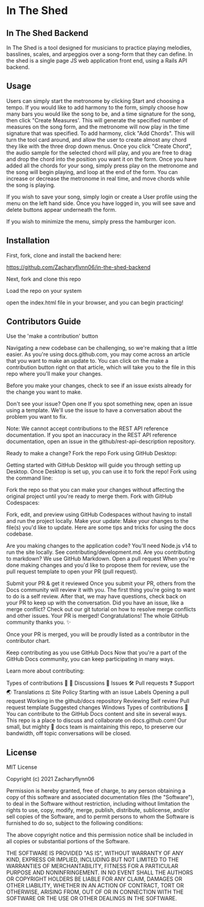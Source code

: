 # In The Shed

## In The Shed Backend

In The Shed is a tool designed for musicians to practice playing melodies, basslines, scales, and arpeggios over a song-form that they can define. In the shed is a single page JS web application front end, using a Rails API backend.

## Usage

Users can simply start the metronome by clicking Start and choosing a tempo.  If you would like to add harmony to the form, simply choose how many bars you would like the song to be, and a time signature for the song, then click "Create Measures'.  This will generate the specified number of measures on the song form, and the metronome will now play in the time signature that was specified.  To add harmony, click "Add Chords".  This will turn the tool card around, and allow the user to create almost any chord they like with the three drop down menus.  Once you click "Create Chord", the audio sample for the selected chord will play, and you are free to drag and drop the chord into the position you want it on the form.  Once you have added all the chords for your song, simply press play on the metronome and the song will begin playing, and loop at the end of the form.  You can increase or decrease the metronome in real time, and move chords while the song is playing.

If you wish to save your song, simply login or create a User profile using the menu on the left hand side. Once you have logged in, you will see save and delete buttons appear underneath the form.

If you wish to minimize the menu, simply press the hamburger icon.

## Installation

First, fork, clone and install the backend here:

 https://github.com/Zacharyflynn06/in-the-shed-backend

Next, fork and clone this repo

Load the repo on your system

open the index.html file in your browser, and you can begin practicing!



## Contributors Guide

Use the 'make a contribution' button


Navigating a new codebase can be challenging, so we're making that a little easier. As you're using docs.github.com, you may come across an article that you want to make an update to. You can click on the make a contribution button right on that article, which will take you to the file in this repo where you'll make your changes.

Before you make your changes, check to see if an issue exists already for the change you want to make.

Don't see your issue? Open one
If you spot something new, open an issue using a template. We'll use the issue to have a conversation about the problem you want to fix.

Note: We cannot accept contributions to the REST API reference documentation. If you spot an inaccuracy in the REST API reference documentation, open an issue in the github/rest-api-description repository.

Ready to make a change? Fork the repo
Fork using GitHub Desktop:

Getting started with GitHub Desktop will guide you through setting up Desktop.
Once Desktop is set up, you can use it to fork the repo!
Fork using the command line:

Fork the repo so that you can make your changes without affecting the original project until you're ready to merge them.
Fork with GitHub Codespaces:

Fork, edit, and preview using GitHub Codespaces without having to install and run the project locally.
Make your update:
Make your changes to the file(s) you'd like to update. Here are some tips and tricks for using the docs codebase.

Are you making changes to the application code? You'll need Node.js v14 to run the site locally. See contributing/development.md.
Are you contributing to markdown? We use GitHub Markdown.
Open a pull request
When you're done making changes and you'd like to propose them for review, use the pull request template to open your PR (pull request).

Submit your PR & get it reviewed
Once you submit your PR, others from the Docs community will review it with you. The first thing you're going to want to do is a self review.
After that, we may have questions, check back on your PR to keep up with the conversation.
Did you have an issue, like a merge conflict? Check out our git tutorial on how to resolve merge conflicts and other issues.
Your PR is merged!
Congratulations! The whole GitHub community thanks you. ✨

Once your PR is merged, you will be proudly listed as a contributor in the contributor chart.

Keep contributing as you use GitHub Docs
Now that you're a part of the GitHub Docs community, you can keep participating in many ways.

Learn more about contributing:

Types of contributions 📝
📣 Discussions
🐞 Issues
🛠️ Pull requests
❓ Support
🌏 Translations
⚖️ Site Policy
Starting with an issue
Labels
Opening a pull request
Working in the github/docs repository
Reviewing
Self review
Pull request template
Suggested changes
Windows
Types of contributions 📝
You can contribute to the GitHub Docs content and site in several ways. This repo is a place to discuss and collaborate on docs.github.com! Our small, but mighty 💪 docs team is maintaining this repo, to preserve our bandwidth, off topic conversations will be closed.
## License

MIT License

Copyright (c) 2021 Zacharyflynn06

Permission is hereby granted, free of charge, to any person obtaining a copy
of this software and associated documentation files (the "Software"), to deal
in the Software without restriction, including without limitation the rights
to use, copy, modify, merge, publish, distribute, sublicense, and/or sell
copies of the Software, and to permit persons to whom the Software is
furnished to do so, subject to the following conditions:

The above copyright notice and this permission notice shall be included in all
copies or substantial portions of the Software.

THE SOFTWARE IS PROVIDED "AS IS", WITHOUT WARRANTY OF ANY KIND, EXPRESS OR
IMPLIED, INCLUDING BUT NOT LIMITED TO THE WARRANTIES OF MERCHANTABILITY,
FITNESS FOR A PARTICULAR PURPOSE AND NONINFRINGEMENT. IN NO EVENT SHALL THE
AUTHORS OR COPYRIGHT HOLDERS BE LIABLE FOR ANY CLAIM, DAMAGES OR OTHER
LIABILITY, WHETHER IN AN ACTION OF CONTRACT, TORT OR OTHERWISE, ARISING FROM,
OUT OF OR IN CONNECTION WITH THE SOFTWARE OR THE USE OR OTHER DEALINGS IN THE
SOFTWARE.







